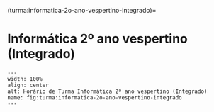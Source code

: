 (turma:informatica-2o-ano-vespertino-integrado)=

# Informática 2º ano vespertino (Integrado)

```{figure} ../_static/img/turma/informatica-2o-ano-vespertino-integrado.png
---
width: 100%
align: center
alt: Horário de Turma Informática 2º ano vespertino (Integrado)
name: fig:turma:informatica-2o-ano-vespertino-integrado
---
```

